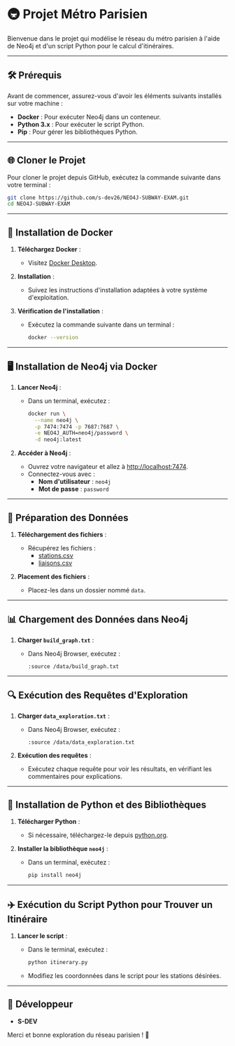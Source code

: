 # 🚇 Projet Métro Parisien

Bienvenue dans le projet qui modélise le réseau du métro parisien à l'aide de Neo4j et d'un script Python pour le calcul d'itinéraires.

---

## 🛠️ Prérequis

Avant de commencer, assurez-vous d'avoir les éléments suivants installés sur votre machine :

- **Docker** : Pour exécuter Neo4j dans un conteneur.
- **Python 3.x** : Pour exécuter le script Python.
- **Pip** : Pour gérer les bibliothèques Python.

---

## 🌐 Cloner le Projet

Pour cloner le projet depuis GitHub, exécutez la commande suivante dans votre terminal :

```bash
git clone https://github.com/s-dev26/NEO4J-SUBWAY-EXAM.git
cd NEO4J-SUBWAY-EXAM
```

---

## 🚀 Installation de Docker

1. **Téléchargez Docker** :

   - Visitez [Docker Desktop](https://www.docker.com/products/docker-desktop).

2. **Installation** :

   - Suivez les instructions d'installation adaptées à votre système d'exploitation.

3. **Vérification de l'installation** :

   - Exécutez la commande suivante dans un terminal :

     ```bash
     docker --version
     ```

---

## 🖥️ Installation de Neo4j via Docker

1. **Lancer Neo4j** :

   - Dans un terminal, exécutez :

     ```bash
     docker run \
       --name neo4j \
       -p 7474:7474 -p 7687:7687 \
       -e NEO4J_AUTH=neo4j/password \
       -d neo4j:latest
     ```

2. **Accéder à Neo4j** :
   - Ouvrez votre navigateur et allez à [http://localhost:7474](http://localhost:7474).
   - Connectez-vous avec :
     - **Nom d'utilisateur** : `neo4j`
     - **Mot de passe** : `password`

---

## 📁 Préparation des Données

1. **Téléchargement des fichiers** :

   - Récupérez les fichiers :
     - [stations.csv](https://github.com/pauldechorgnat/cool-datasets/raw/master/ratp/stations.csv)
     - [liaisons.csv](https://github.com/pauldechorgnat/cool-datasets/raw/master/ratp/liaisons.csv)

2. **Placement des fichiers** :
   - Placez-les dans un dossier nommé `data`.

---

## 📊 Chargement des Données dans Neo4j

1. **Charger `build_graph.txt`** :

   - Dans Neo4j Browser, exécutez :

     ```cypher
     :source /data/build_graph.txt
     ```

---

## 🔍 Exécution des Requêtes d'Exploration

1. **Charger `data_exploration.txt`** :

   - Dans Neo4j Browser, exécutez :

     ```cypher
     :source /data/data_exploration.txt
     ```

2. **Exécution des requêtes** :
   - Exécutez chaque requête pour voir les résultats, en vérifiant les commentaires pour explications.

---

## 🐍 Installation de Python et des Bibliothèques

1. **Télécharger Python** :

   - Si nécessaire, téléchargez-le depuis [python.org](https://www.python.org/downloads/).

2. **Installer la bibliothèque `neo4j`** :

   - Dans un terminal, exécutez :

     ```bash
     pip install neo4j
     ```

---

## ✈️ Exécution du Script Python pour Trouver un Itinéraire

1. **Lancer le script** :

   - Dans le terminal, exécutez :

     ```bash
     python itinerary.py
     ```

   - Modifiez les coordonnées dans le script pour les stations désirées.

---

## 👤 Développeur

- **S-DEV**

Merci et bonne exploration du réseau parisien ! 🚆
